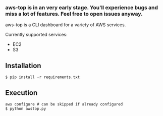 ### aws-top is in an very early stage. You'll experience bugs and miss a lot of features. Feel free to open issues anyway.

aws-top is a CLI dashboard for a variety of AWS services.

Currently supported services:
- EC2
- S3

## Installation
```commandline
$ pip install -r requirements.txt
```

## Execution
```commandline
aws configure # can be skipped if already configured
$ python awstop.py
```